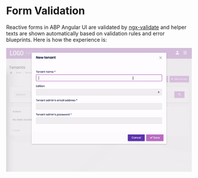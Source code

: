 # Form Validation

Reactive forms in ABP Angular UI are validated by [ngx-validate](https://www.npmjs.com/package/@ngx-validate/core) and helper texts are shown automatically based on validation rules and error blueprints. Here is how the experience is:

<img alt="The ngx-validate library validates an Angular reactive form and an error text appears under each wrong input based on the validation rule and the error blueprint." src="./images/form-validation---error-display-user-experience.gif" width="990px" style="max-width:100%">
